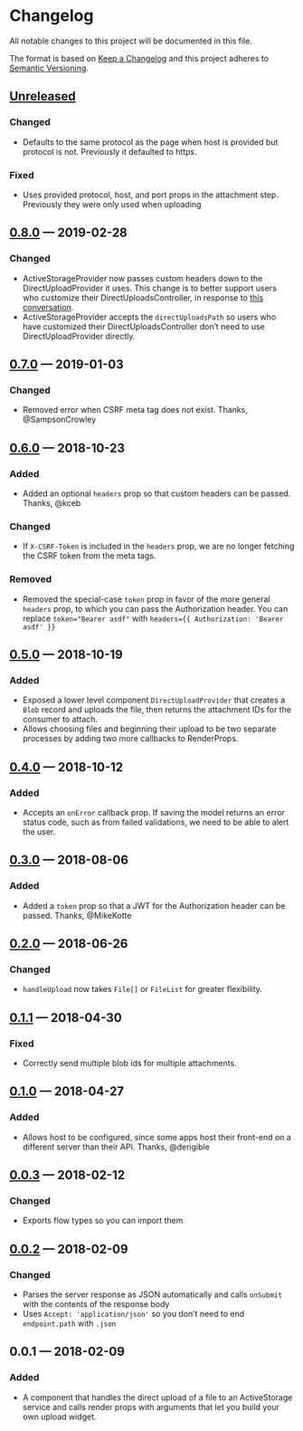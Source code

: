 # Changelog

All notable changes to this project will be documented in this file.

The format is based on [Keep a Changelog](http://keepachangelog.com/en/1.0.0/) and this project adheres to [Semantic Versioning](http://semver.org/spec/v2.0.0.html).

## [Unreleased]

### Changed

- Defaults to the same protocol as the page when host is provided but protocol is not. Previously it defaulted to https.

### Fixed

- Uses provided protocol, host, and port props in the attachment step. Previously they were only used when uploading

## [0.8.0] — 2019-02-28

### Changed

- ActiveStorageProvider now passes custom headers down to the DirectUploadProvider it uses. This change is to better support users who customize their DirectUploadsController, in response to [this conversation](https://github.com/cbothner/react-activestorage-provider/issues/22).
- ActiveStorageProvider accepts the `directUploadsPath` so users who have customized their DirectUploadsController don’t need to use DirectUploadProvider directly.

## [0.7.0] — 2019-01-03

### Changed

- Removed error when CSRF meta tag does not exist. Thanks, @SampsonCrowley

## [0.6.0] — 2018-10-23

### Added

- Added an optional `headers` prop so that custom headers can be passed. Thanks, @kceb

### Changed

- If `X-CSRF-Token` is included in the `headers` prop, we are no longer fetching the CSRF token from the meta tags.

### Removed

- Removed the special-case `token` prop in favor of the more general `headers` prop, to which you can pass the Authorization header. You can replace `token="Bearer asdf"` with `headers={{ Authorization: 'Bearer asdf' }}`

## [0.5.0] — 2018-10-19

### Added

- Exposed a lower level component `DirectUploadProvider` that creates a `Blob` record and uploads the file, then returns the attachment IDs for the consumer to attach.
- Allows choosing files and beginning their upload to be two separate processes by adding two more callbacks to RenderProps.

## [0.4.0] — 2018-10-12

### Added

- Accepts an `onError` callback prop. If saving the model returns an error status code, such as from failed validations, we need to be able to alert the user.

## [0.3.0] — 2018-08-06

### Added

- Added a `token` prop so that a JWT for the Authorization header can be passed. Thanks, @MikeKotte

## [0.2.0] — 2018-06-26

### Changed

- `handleUpload` now takes `File[]` or `FileList` for greater flexibility.

## [0.1.1] — 2018-04-30

### Fixed

- Correctly send multiple blob ids for multiple attachments.

## [0.1.0] — 2018-04-27

### Added

- Allows host to be configured, since some apps host their front-end on a different server than their API. Thanks, @derigible

## [0.0.3] — 2018-02-12

### Changed

- Exports flow types so you can import them

## [0.0.2] — 2018-02-09

### Changed

- Parses the server response as JSON automatically and calls `onSubmit` with the contents of the response body
- Uses `Accept: 'application/json'` so you don’t need to end `endpoint.path` with `.json`

## 0.0.1 — 2018-02-09

### Added

- A component that handles the direct upload of a file to an ActiveStorage service and calls render props with arguments that let you build your own upload widget.

[unreleased]: https://github.com/cbothner/react-activestorage-provider/compare/v0.8.0...HEAD
[0.8.0]: https://github.com/cbothner/react-activestorage-provider/compare/v0.7.0...v0.8.0
[0.7.0]: https://github.com/cbothner/react-activestorage-provider/compare/v0.6.0...v0.7.0
[0.6.0]: https://github.com/cbothner/react-activestorage-provider/compare/v0.5.0...v0.6.0
[0.5.0]: https://github.com/cbothner/react-activestorage-provider/compare/v0.4.0...v0.5.0
[0.4.0]: https://github.com/cbothner/react-activestorage-provider/compare/v0.3.0...v0.4.0
[0.3.0]: https://github.com/cbothner/react-activestorage-provider/compare/v0.2.0...v0.3.0
[0.2.0]: https://github.com/cbothner/react-activestorage-provider/compare/v0.1.1...v0.2.0
[0.1.1]: https://github.com/cbothner/react-activestorage-provider/compare/v0.1.0...v0.1.1
[0.1.0]: https://github.com/cbothner/react-activestorage-provider/compare/v0.0.3...v0.1.0
[0.0.3]: https://github.com/cbothner/react-activestorage-provider/compare/v0.0.2...v0.0.3
[0.0.2]: https://github.com/cbothner/react-activestorage-provider/compare/v0.0.1...v0.0.2
